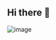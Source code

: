 ## Hi there 👋

![image](https://github.com/user-attachments/assets/42d2d940-c205-4032-9b58-22b27df324fb)
